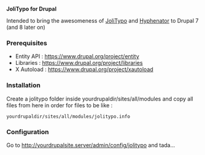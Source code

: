 **JoliTypo for Drupal**

Intended to bring the awesomeness of [JoliTypo](https://github.com/jolicode/JoliTypo) and [Hyphenator](https://github.com/heiglandreas/Org_Heigl_Hyphenator) to Drupal 7 (and 8 later on)

### Prerequisites

- Entity API : https://www.drupal.org/project/entity
- Libraries : https://www.drupal.org/project/libraries
- X Autoload : https://www.drupal.org/project/xautoload

### Installation

Create a jolitypo folder inside yourdrupaldir/sites/all/modules and copy all files from here in order for files to be like :

    yourdrupaldir/sites/all/modules/jolitypo.info
    
### Configuration

Go to http://yourdrupalsite.server/admin/config/jolitypo and tada...